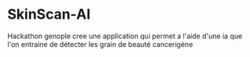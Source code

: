 # SkinScan-AI
Hackathon genople
cree une  application qui permet a l'aide d'une ia que l'on entraine de détecter les grain de beauté cancerigène

